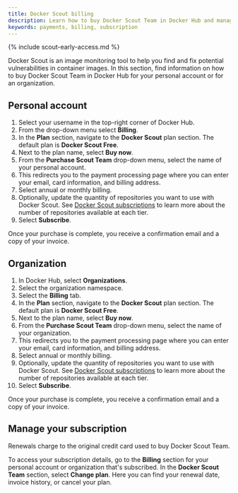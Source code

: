 ```yaml
---
title: Docker Scout billing
description: Learn how to buy Docker Scout Team in Docker Hub and manage your subscription
keywords: payments, billing, subscription
---
```


{% include scout-early-access.md %}

Docker Scout is an image monitoring tool to help you find and fix potential vulnerabilities in container images. In this section, find information on how to buy Docker Scout Team in Docker Hub for your personal account or for an organization.

## Personal account

1. Select your username in the top-right corner of Docker Hub.
2. From the drop-down menu select **Billing**.
3. In the **Plan** section, navigate to the **Docker Scout** plan section. The default plan is **Docker Scout Free**. 
4. Next to the plan name, select **Buy now**.
5. From the **Purchase Scout Team** drop-down menu, select the name of your personal account.
6. This redirects you to the payment processing page where you can enter your email, card information, and billing address.
7. Select annual or monthly billing.
8. Optionally, update the quantity of repositories you want to use with Docker Scout. See [Docker Scout subscriptions](../subscription/scout-details.md) to learn more about the number of repositories available at each tier.
8. Select **Subscribe**.

Once your purchase is complete, you receive a confirmation email and a copy of your invoice.

## Organization

1. In Docker Hub, select **Organizations**. 
2. Select the organization namespace. 
3. Select the **Billing** tab.
4. In the **Plan** section, navigate to the **Docker Scout** plan section. The default plan is **Docker Scout Free**. 
5. Next to the plan name, select **Buy now**.
6. From the **Purchase Scout Team** drop-down menu, select the name of your organization.
7. This redirects you to the payment processing page where you can enter your email, card information, and billing address.
8. Select annual or monthly billing.
9. Optionally, update the quantity of repositories you want to use with Docker Scout. See [Docker Scout subscriptions](../subscription/scout-details.md) to learn more about the number of repositories available at each tier.
10. Select **Subscribe**.

Once your purchase is complete, you receive a confirmation email and a copy of your invoice.

## Manage your subscription

Renewals charge to the original credit card used to buy Docker Scout Team.

To access your subscription details, go to the **Billing** section for your personal account or organization that's subscribed. In the **Docker Scout Team** section, select **Change plan**. Here you can find your renewal date, invoice history, or cancel your plan.